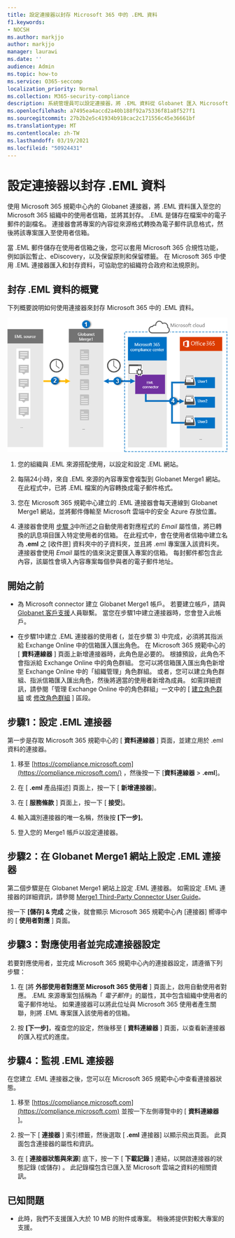 ```yaml
---
title: 設定連接器以封存 Microsoft 365 中的 .EML 資料
f1.keywords:
- NOCSH
ms.author: markjjo
author: markjjo
manager: laurawi
ms.date: ''
audience: Admin
ms.topic: how-to
ms.service: O365-seccomp
localization_priority: Normal
ms.collection: M365-security-compliance
description: 系統管理員可以設定連接器，將 .EML 資料從 Globanet 匯入 Microsoft 365。 此連接器可讓您在 Microsoft 365 中封存協力廠商資料來源的資料。 封存此資料之後，您可以使用合規性功能（例如法律封存、內容搜尋及保留原則）來管理協力廠商資料。
ms.openlocfilehash: a7495ea4accd2a40b188f92a75336f81a8f527f1
ms.sourcegitcommit: 27b2b2e5c41934b918cac2c171556c45e36661bf
ms.translationtype: MT
ms.contentlocale: zh-TW
ms.lasthandoff: 03/19/2021
ms.locfileid: "50924431"
---
```

# <a name="set-up-a-connector-to-archive-eml-data"></a>設定連接器以封存 .EML 資料

使用 Microsoft 365 規範中心內的 Globanet 連接器，將 .EML 資料匯入至您的 Microsoft 365 組織中的使用者信箱，並將其封存。 .EML 是儲存在檔案中的電子郵件的副檔名。 連接器會將專案的內容從來源格式轉換為電子郵件訊息格式，然後將該專案匯入至使用者信箱。

當 .EML 郵件儲存在使用者信箱之後，您可以套用 Microsoft 365 合規性功能，例如訴訟暫止、eDiscovery，以及保留原則和保留標籤。 在 Microsoft 365 中使用 .EML 連接器匯入和封存資料，可協助您的組織符合政府和法規原則。

## <a name="overview-of-archiving-eml-data"></a>封存 .EML 資料的概覽

下列概要說明如何使用連接器來封存 Microsoft 365 中的 .EML 資料。

![用於 .EML 資料的封存工作流程](../media/EMLConnectorWorkflow.png)

1. 您的組織與 .EML 來源搭配使用，以設定和設定 .EML 網站。

2. 每隔24小時，來自 .EML 來源的內容專案會複製到 Globanet Merge1 網站。 在此程式中，已將 .EML 檔案的內容轉換成電子郵件格式。

3. 您在 Microsoft 365 規範中心建立的 .EML 連接器會每天連線到 Globanet Merge1 網站，並將郵件傳輸至 Microsoft 雲端中的安全 Azure 存放位置。

4. 連接器會使用 [步驟 3](#step-3-map-users-and-complete-the-connector-setup)中所述之自動使用者對應程式的 *Email* 屬性值，將已轉換的訊息項目匯入特定使用者的信箱。 在此程式中，會在使用者信箱中建立名為 **.eml** 之 [收件匣] 資料夾中的子資料夾，並且將 .eml 專案匯入該資料夾。 連接器會使用 *Email* 屬性的值來決定要匯入專案的信箱。 每封郵件都包含此內容，該屬性會填入內容專案每個參與者的電子郵件地址。

## <a name="before-you-begin"></a>開始之前

- 為 Microsoft connector 建立 Globanet Merge1 帳戶。 若要建立帳戶，請與 [Globanet 客戶支援](https://globanet.com/ms-connectors-contact)人員聯繫。 當您在步驟1中建立連接器時，您會登入此帳戶。

- 在步驟1中建立 .EML 連接器的使用者 (，並在步驟 3) 中完成，必須將其指派給 Exchange Online 中的信箱匯入匯出角色。 在 Microsoft 365 規範中心的 [ **資料連線器** ] 頁面上新增連接器時，此角色是必要的。 根據預設，此角色不會指派給 Exchange Online 中的角色群組。 您可以將信箱匯入匯出角色新增至 Exchange Online 中的「組織管理」角色群組。 或者，您可以建立角色群組、指派信箱匯入匯出角色，然後將適當的使用者新增為成員。 如需詳細資訊，請參閱「管理 Exchange Online 中的角色群組」一文中的 [ [建立角色群組](/Exchange/permissions-exo/role-groups#create-role-groups) 或 [修改角色群組](/Exchange/permissions-exo/role-groups#modify-role-groups) ] 區段。

## <a name="step-1-set-up-an-eml-connector"></a>步驟1：設定 .EML 連接器

第一步是存取 Microsoft 365 規範中心的 [ **資料連線器** ] 頁面，並建立用於 .eml 資料的連接器。

1. 移至 [https://compliance.microsoft.com](https://compliance.microsoft.com/) ，然後按一下 [**資料連線器**  >  **.eml**]。

2. 在 [ **.eml** 產品描述] 頁面上，按一下 [ **新增連接器**]。

3. 在 [ **服務條款** ] 頁面上，按一下 [ **接受**]。

4. 輸入識別連接器的唯一名稱，然後按 **[下一步]**。

5. 登入您的 Merge1 帳戶以設定連接器。

## <a name="step-2-configure-the-eml-connector-on-the-globanet-merge1-site"></a>步驟2：在 Globanet Merge1 網站上設定 .EML 連接器

第二個步驟是在 Globanet Merge1 網站上設定 .EML 連接器。 如需設定 .EML 連接器的詳細資訊，請參閱 [Merge1 Third-Party Connector User Guide](https://docs.ms.merge1.globanetportal.com/Merge1%20Third-Party%20Connectors%20EML%20User%20Guide%20.pdf)。

按一下 **[儲存] & 完成** 之後，就會顯示 Microsoft 365 規範中心內 [連接器] 嚮導中的 [ **使用者對應** ] 頁面。

## <a name="step-3-map-users-and-complete-the-connector-setup"></a>步驟3：對應使用者並完成連接器設定

若要對應使用者，並完成 Microsoft 365 規範中心內的連接器設定，請遵循下列步驟：

1. 在 [將 **外部使用者對應至 Microsoft 365 使用者** ] 頁面上，啟用自動使用者對應。 .EML 來源專案包括稱為「 *電子郵件*」的屬性，其中包含組織中使用者的電子郵件地址。 如果連接器可以將此位址與 Microsoft 365 使用者產生關聯，則將 .EML 專案匯入該使用者的信箱。

2. 按 **[下一步]**，複查您的設定，然後移至 [ **資料連線器** ] 頁面，以查看新連接器的匯入程式的進度。

## <a name="step-4-monitor-the-eml-connector"></a>步驟4：監視 .EML 連接器

在您建立 .EML 連接器之後，您可以在 Microsoft 365 規範中心中查看連接器狀態。

1. 移至 [https://compliance.microsoft.com](https://compliance.microsoft.com) 並按一下左側導覽中的 [ **資料連線器** ]。

2. 按一下 [ **連接器** ] 索引標籤，然後選取 [ **.eml** 連接器] 以顯示飛出頁面。 此頁面包含連接器的屬性和資訊。

3. 在 [ **連接器狀態與來源**] 底下，按一下 [ **下載記錄** ] 連結，以開啟連接器的狀態記錄 (或儲存) 。 此記錄檔包含已匯入至 Microsoft 雲端之資料的相關資訊。

## <a name="known-issues"></a>已知問題

- 此時，我們不支援匯入大於 10 MB 的附件或專案。 稍後將提供對較大專案的支援。